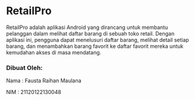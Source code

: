 # RetailPro
RetailPro adalah aplikasi Android yang dirancang untuk membantu pelanggan dalam melihat daftar barang di sebuah toko retail. Dengan aplikasi ini, pengguna dapat menelusuri daftar barang, melihat detail setiap barang, dan menambahkan barang favorit ke daftar favorit mereka untuk kemudahan akses di masa mendatang.

### Dibuat Oleh:

Nama : Fausta Raihan Maulana

NIM : 21120122130048
